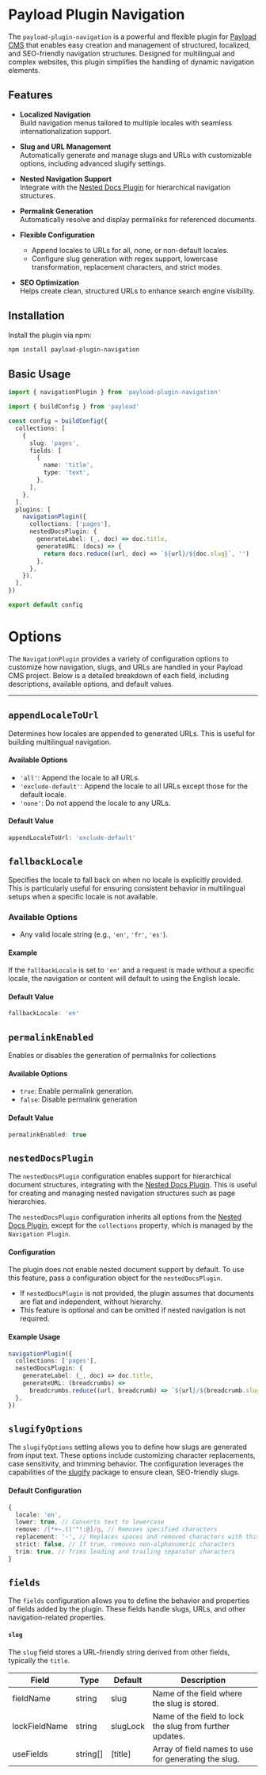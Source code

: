 # Payload Plugin Navigation

The `payload-plugin-navigation` is a powerful and flexible plugin for [Payload CMS](https://payloadcms.com/) that enables easy creation and management of structured, localized, and SEO-friendly navigation structures. Designed for multilingual and complex websites, this plugin simplifies the handling of dynamic navigation elements.

## Features

- **Localized Navigation**  
  Build navigation menus tailored to multiple locales with seamless internationalization support.

- **Slug and URL Management**  
  Automatically generate and manage slugs and URLs with customizable options, including advanced slugify settings.

- **Nested Navigation Support**  
  Integrate with the [Nested Docs Plugin](https://github.com/payloadcms/plugin-nested-docs) for hierarchical navigation structures.

- **Permalink Generation**  
  Automatically resolve and display permalinks for referenced documents.

- **Flexible Configuration**

  - Append locales to URLs for all, none, or non-default locales.
  - Configure slug generation with regex support, lowercase transformation, replacement characters, and strict modes.

- **SEO Optimization**  
  Helps create clean, structured URLs to enhance search engine visibility.

## Installation

Install the plugin via npm:

```bash
npm install payload-plugin-navigation
```

## Basic Usage

```typescript
import { navigationPlugin } from 'payload-plugin-navigation'

import { buildConfig } from 'payload'

const config = buildConfig({
  collections: [
    {
      slug: 'pages',
      fields: [
        {
          name: 'title',
          type: 'text',
        },
      ],
    },
  ],
  plugins: [
    navigationPlugin({
      collections: ['pages'],
      nestedDocsPlugin: {
        generateLabel: (_, doc) => doc.title,
        generateURL: (docs) => {
          return docs.reduce((url, doc) => `${url}/${doc.slug}`, '')
        },
      },
    }),
  ],
})

export default config
```

# Options

The `NavigationPlugin` provides a variety of configuration options to customize how navigation, slugs, and URLs are handled in your Payload CMS project. Below is a detailed breakdown of each field, including descriptions, available options, and default values.

---

## `appendLocaleToUrl`

Determines how locales are appended to generated URLs. This is useful for building multilingual navigation.

#### Available Options

- `'all'`: Append the locale to all URLs.
- `'exclude-default'`: Append the locale to all URLs except those for the default locale.
- `'none'`: Do not append the locale to any URLs.

#### Default Value

```typescript
appendLocaleToUrl: 'exclude-default'
```

## `fallbackLocale`

Specifies the locale to fall back on when no locale is explicitly provided. This is particularly useful for ensuring consistent behavior in multilingual setups when a specific locale is not available.

### Available Options

- Any valid locale string (e.g., `'en'`, `'fr'`, `'es'`).

#### Example

If the `fallbackLocale` is set to `'en'` and a request is made without a specific locale, the navigation or content will default to using the English locale.

#### Default Value

```typescript
fallbackLocale: 'en'
```

## `permalinkEnabled`

Enables or disables the generation of permalinks for collections

#### Available Options

- `true`: Enable permalink generation.
- `false`: Disable permalink generation

#### Default Value

```typescript
permalinkEnabled: true
```

## `nestedDocsPlugin`

The `nestedDocsPlugin` configuration enables support for hierarchical document structures, integrating with the [Nested Docs Plugin](https://github.com/payloadcms/plugin-nested-docs). This is useful for creating and managing nested navigation structures such as page hierarchies.

The `nestedDocsPlugin` configuration inherits all options from the [Nested Docs Plugin](https://payloadcms.com/docs/plugins/nested-docs#generateurl), except for the `collections` property, which is managed by the `Navigation Plugin`.

#### Configuration

The plugin does not enable nested document support by default. To use this feature, pass a configuration object for the `nestedDocsPlugin`.

- If `nestedDocsPlugin` is not provided, the plugin assumes that documents are flat and independent, without hierarchy.
- This feature is optional and can be omitted if nested navigation is not required.

#### Example Usage

```typescript
navigationPlugin({
  collections: ['pages'],
  nestedDocsPlugin: {
    generateLabel: (_, doc) => doc.title,
    generateURL: (breadcrumbs) =>
      breadcrumbs.reduce((url, breadcrumb) => `${url}/${breadcrumb.slug}`, ''),
  },
})
```

## `slugifyOptions`

The `slugifyOptions` setting allows you to define how slugs are generated from input text. These options include customizing character replacements, case sensitivity, and trimming behavior. The configuration leverages the capabilities of the [slugify](https://www.npmjs.com/package/slugify) package to ensure clean, SEO-friendly slugs.

#### Default Configuration

```typescript
{
  locale: 'en',
  lower: true, // Converts text to lowercase
  remove: /[*+~.()'"!:@]/g, // Removes specified characters
  replacement: '-', // Replaces spaces and removed characters with this value
  strict: false, // If true, removes non-alphanumeric characters
  trim: true, // Trims leading and trailing separator characters
}
```

## `fields`

The `fields` configuration allows you to define the behavior and properties of fields added by the plugin. These fields handle slugs, URLs, and other navigation-related properties.

#### `slug`

The `slug` field stores a URL-friendly string derived from other fields, typically the `title`.

| Field         | Type     | Default  | Description                                              |
| ------------- | -------- | -------- | -------------------------------------------------------- |
| fieldName     | string   | slug     | Name of the field where the slug is stored.              |
| lockFieldName | string   | slugLock | Name of the field to lock the slug from further updates. |
| useFields     | string[] | [title]  | Array of field names to use for generating the slug.     |

<!-- ### `url`

The url field stores the generated URL for the document. It is often derived from the slug and can optionally include locale prefixes.

#### Options

- `fieldName` (string): The name of the field where the URL is stored.
- `sourceField` (string): Field name to use for generating the slug.
- `generateUrl` (function): A function that generates a custom URL based on the document data.

#### Default Configuration

```typescript
url: {
  fieldName: 'url',
  sourceField: 'slug'
  generateUrl: undefined
}
```

### `localizedSlug`

### `localizedUrl` -->
